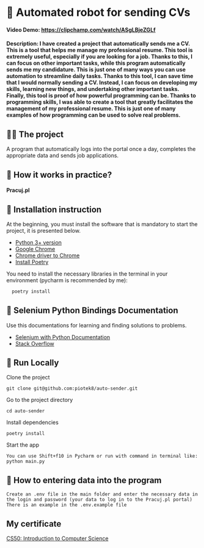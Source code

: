 
# 🐍 Automated robot for sending CVs
#### Video Demo: https://clipchamp.com/watch/ASgLBjeZGLf
#### Description: I have created a project that automatically sends me a CV. This is a tool that helps me manage my professional resume. This tool is extremely useful, especially if you are looking for a job. Thanks to this, I can focus on other important tasks, while this program automatically sends me my candidature. This is just one of many ways you can use automation to streamline daily tasks. Thanks to this tool, I can save time that I would normally sending a CV. Instead, I can focus on developing my skills, learning new things, and undertaking other important tasks. Finally, this tool is proof of how powerful programming can be. Thanks to programming skills, I was able to create a tool that greatly facilitates the management of my professional resume. This is just one of many examples of how programming can be used to solve real problems.

## 👨‍💻 The project
A program that automatically logs into the portal once a day, completes the appropriate data and sends job applications.

## 🤔 How it works in practice?
#### Pracuj.pl


## 💬 Installation instruction
At the beginning, you must install the software that is mandatory to start the project, it is presented below.
 - [Python 3+ version](https://realpython.com/installing-python/#how-to-install-python-on-windows)
 - [Google Chrome](https://www.google.com/intl/pl_pl/chrome/)
 - [Chrome driver to Chrome](https://chromedriver.chromium.org/getting-started)
 - [Install Poetry](https://github.com/piotek8/Poetry-windows-instruction)

You need to install the necessary libraries in the terminal in your environment (pycharm is recommended by me):

```bash
  poetry install
```


## 📜 Selenium Python Bindings Documentation

Use this documentations for learning and finding solutions to problems.

- [Selenium with Python Documentation](https://selenium-python.readthedocs.io/)
- [Stack Overflow](https://stackoverflow.com/)



## 🔗 Run Locally

Clone the project

```
git clone git@github.com:piotek8/auto-sender.git
```
Go to the project directory

```
cd auto-sender
```
Install dependencies

```
poetry install
```
Start the app

```
You can use Shift+f10 in Pycharm or run with command in terminal like: python main.py
```


## 📁 How to entering data into the program

    Create an .env file in the main folder and enter the necessary data in the login and password (your data to log in to the Pracuj.pl portal)
    There is an example in the .env.example file


## My certificate
[CS50: Introduction to Computer Science](https://certificates.cs50.io/be3ef327-2162-44cb-bccd-993090548c90.pdf?size=letter)

